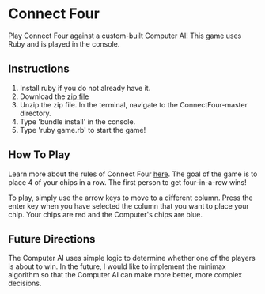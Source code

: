 # Connect Four

Play Connect Four against a custom-built Computer AI! This game uses Ruby and is played in the console.

## Instructions

1. Install ruby if you do not already have it.
2. Download the [zip file](https://github.com/alikew24/ConnectFour/archive/master.zip)
3. Unzip the zip file. In the terminal, navigate to the ConnectFour-master directory.
4. Type 'bundle install' in the console.
5. Type 'ruby game.rb' to start the game!

## How To Play

Learn more about the rules of Connect Four [here](https://en.wikipedia.org/wiki/Connect_Four).
The goal of the game is to place 4 of your chips in a row.
The first person to get four-in-a-row wins!

To play, simply use the arrow keys to move to a different column. Press the enter key
when you have selected the column that you want to place your chip.
Your chips are red and the Computer's chips are blue.

## Future Directions
The Computer AI uses simple logic to determine whether one of the players
is about to win. In the future, I would like to implement the minimax algorithm
so that the Computer AI can make more better, more complex decisions.
